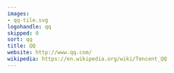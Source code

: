 ```yaml
---
images:
- qq-tile.svg
logohandle: qq
skipped: 0
sort: qq
title: QQ
website: http://www.qq.com/
wikipedia: https://en.wikipedia.org/wiki/Tencent_QQ
---
```

